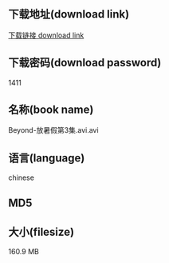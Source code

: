 ## 下载地址(download link)
[下载链接 download link](https://tutu365.netlify.app/?s=Beyond-%E6%94%BE%E6%9A%91%E5%81%87%E7%AC%AC3%E9%9B%86.avi)

## 下载密码(download password)
1411

## 名称(book name)
Beyond-放暑假第3集.avi.avi

## 语言(language)
chinese

## MD5


## 大小(filesize)
160.9 MB

